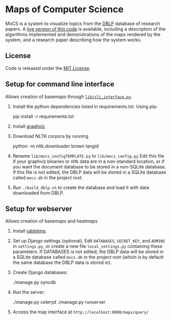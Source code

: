 # Maps of Computer Science
MoCS is a system to visualize topics from the [DBLP](http://dblp.uni-trier.de/) database of research papers. A [live version of this code](http://mocs.cs.arizona.edu) is available, including a description of the algorithms implemented and demonstrations of the maps rendered by the system, and a research paper describing how the system works.

## License
Code is released under the [MIT License](MIT-LICENSE.txt).

## Setup for command line interface
Allows creation of basemaps through [`lib/cli_interface.py`](lib/cli_interface.py).

1. Install the python dependencies listed in requirements.txt. Using pip:

    pip install -r requirements.txt

2. Install [graphviz](http://graphviz.org/Download..php)

3. Download NLTK corpora by running

    python -m nltk.downloader brown langid

4. Rename `lib/mocs_configTEMPLATE.py` to `lib/mocs_config.py`
Edit this file if your graphviz binaries or nltk data are in a non-standard location, or if you want the document database to be stored in a non-SQLite database. If this file is not edited, the DBLP data will be stored in a SQLite database called `mocs.db` in the project root.

5. Run `./build_dblp.sh` to create the database and load it with data downloaded from DBLP.

## Setup for webserver
Allows creation of basemaps and heatmaps

1. Install [rabbitmq](http://www.rabbitmq.com/download.html).

2. Set up Django settings (optional).
Edit `DATABASES`, `SECRET_KEY`, and `ADMINS` in `settings.py`, or create a new file
`local_settings.py` containing these parameters.
If DATABASES is not edited, the DBLP data will be stored in a SQLite database called `mocs.db` in the project root (which is by default the same database the DBLP data is stored in).

3. Create Django databases:

    ./manage.py syncdb

4. Run the server:

    ./manage.py celeryd
    ./manage.py runserver

5. Access the map interface at `http://localhost:8000/maps/query/`
